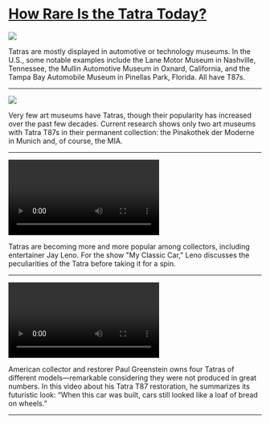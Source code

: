 # [How Rare Is the Tatra Today?](http://artsmia.github.io/griot/#/stories/1828)

![](http://cdn.dx.artsmia.org/thumbs/tn_2014_TDX_MIAArtStories_149.jpg)

Tatras are mostly displayed in automotive or technology museums. In the U.S., some notable examples include the Lane Motor Museum in Nashville, Tennessee, the Mullin Automotive Museum in Oxnard, California, and the Tampa Bay Automobile Museum in Pinellas Park, Florida. All have T87s.

---

![](http://cdn.dx.artsmia.org/thumbs/tn_mia_49962a.jpg)

Very few art museums have Tatras, though their popularity has increased over the past few decades. Current research shows only two art museums with Tatra T87s in their permanent collection: the Pinakothek der Moderne in Munich and, of course, the MIA.

---

<video src='http://cdn.dx.artsmia.org/videos/artstories/My_Classic_Car_Season_16_Episode_2_-_Jay_Leno_Tatra.mp4'></video>

Tatras are becoming more and more popular among collectors, including entertainer Jay Leno. For the show "My Classic Car," Leno discusses the peculiarities of the Tatra before taking it for a spin.

---

<video src='http://cdn.dx.artsmia.org/videos/artstories/Tatra_T87_-_Things_of_the_Past.mp4'></video>

American collector and restorer Paul Greenstein owns four Tatras of different models—remarkable considering they were not produced in great numbers. In this video about his Tatra T87 restoration, he summarizes its futuristic look: “When this car was built, cars still looked like a loaf of bread on wheels.”

---
